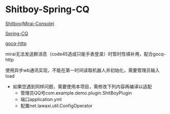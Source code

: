 # Shitboy-Spring-CQ

[Shitboy(Mirai-Console)](https://github.com/Lawaxi/Shitboy)

[Spring-CQ](https://github.com/lz1998/Spring-CQ)

[gocq-http](https://github.com/Mrs4s/go-cqhttp)

mirai无法发送群消息（code45造成只能手表登录）时暂时性填补用，配合gocq-http

使用异步wb通讯实现，不能在第一时间读取机器人并初始化，需要管理员输入load

- 如果您遇到同样问题，需要使用本项目，需修改下列内容再编译以适配
  - 管理员QQ号com.example.demo.plugin.ShitBoyPlugin
  - 端口application.yml
  - 配置net.lawaxi.util.ConfigOperator